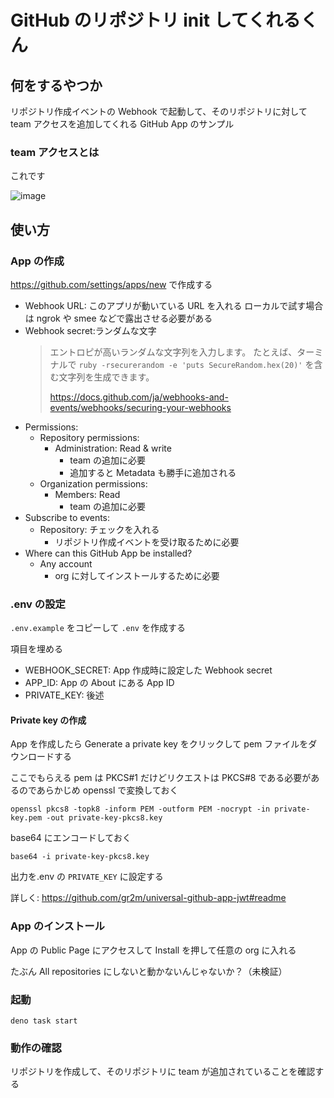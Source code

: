 # GitHub のリポジトリ init してくれるくん

## 何をするやつか

リポジトリ作成イベントの Webhook で起動して、そのリポジトリに対して team アクセスを追加してくれる GitHub App のサンプル

### team アクセスとは

これです

![image](https://github.com/assets/3516343/57c344fa-c28a-4b32-8653-959dc842bcd0)

## 使い方

### App の作成

https://github.com/settings/apps/new で作成する

-   Webhook URL: このアプリが動いている URL を入れる ローカルで試す場合は ngrok や smee などで露出させる必要がある
-   Webhook secret:ランダムな文字
    > エントロピが高いランダムな文字列を入力します。 たとえば、ターミナルで `ruby -rsecurerandom -e 'puts SecureRandom.hex(20)'` を含む文字列を生成できます。
    >
    > https://docs.github.com/ja/webhooks-and-events/webhooks/securing-your-webhooks
-   Permissions:
    -   Repository permissions:
        -   Administration: Read & write
            -   team の追加に必要
            -   追加すると Metadata も勝手に追加される
    -   Organization permissions:
        -   Members: Read
            -   team の追加に必要
-   Subscribe to events:
    -   Repository: チェックを入れる
        -   リポジトリ作成イベントを受け取るために必要
-   Where can this GitHub App be installed?
    -   Any account
        -   org に対してインストールするために必要

### .env の設定

`.env.example` をコピーして `.env` を作成する

項目を埋める

-   WEBHOOK_SECRET: App 作成時に設定した Webhook secret
-   APP_ID: App の About にある App ID
-   PRIVATE_KEY: 後述

#### Private key の作成

App を作成したら Generate a private key をクリックして pem ファイルをダウンロードする

ここでもらえる pem は PKCS#1 だけどリクエストは PKCS#8 である必要があるのであらかじめ openssl で変換しておく

```
openssl pkcs8 -topk8 -inform PEM -outform PEM -nocrypt -in private-key.pem -out private-key-pkcs8.key
```

base64 にエンコードしておく

```
base64 -i private-key-pkcs8.key
```

出力を.env の `PRIVATE_KEY` に設定する

詳しく: https://github.com/gr2m/universal-github-app-jwt#readme

### App のインストール

App の Public Page にアクセスして Install を押して任意の org に入れる

たぶん All repositories にしないと動かないんじゃないか？（未検証）

### 起動

```
deno task start
```

### 動作の確認

リポジトリを作成して、そのリポジトリに team が追加されていることを確認する
